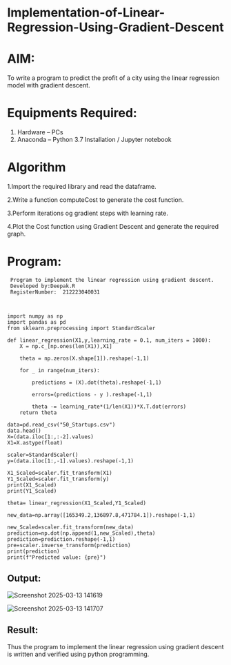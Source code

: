 # Implementation-of-Linear-Regression-Using-Gradient-Descent

# AIM:
To write a program to predict the profit of a city using the linear regression model with gradient descent.

# Equipments Required:
1. Hardware – PCs
2. Anaconda – Python 3.7 Installation / Jupyter notebook

# Algorithm
1.Import the required library and read the dataframe.

2.Write a function computeCost to generate the cost function.

3.Perform iterations og gradient steps with learning rate.

4.Plot the Cost function using Gradient Descent and generate the required graph.

# Program:
```
 Program to implement the linear regression using gradient descent.
 Developed by:Deepak.R
 RegisterNumber:  212223040031



import numpy as np
import pandas as pd
from sklearn.preprocessing import StandardScaler

def linear_regression(X1,y,learning_rate = 0.1, num_iters = 1000):
    X = np.c_[np.ones(len(X1)),X1]
    
    theta = np.zeros(X.shape[1]).reshape(-1,1)
    
    for _ in range(num_iters):
        
        predictions = (X).dot(theta).reshape(-1,1)
        
        errors=(predictions - y ).reshape(-1,1)
        
        theta -= learning_rate*(1/len(X1))*X.T.dot(errors)
    return theta

data=pd.read_csv("50_Startups.csv")
data.head()
X=(data.iloc[1:,:-2].values)
X1=X.astype(float)

scaler=StandardScaler()
y=(data.iloc[1:,-1].values).reshape(-1,1)

X1_Scaled=scaler.fit_transform(X1)
Y1_Scaled=scaler.fit_transform(y)
print(X1_Scaled)
print(Y1_Scaled)

theta= linear_regression(X1_Scaled,Y1_Scaled)

new_data=np.array([165349.2,136897.8,471784.1]).reshape(-1,1)

new_Scaled=scaler.fit_transform(new_data)
prediction=np.dot(np.append(1,new_Scaled),theta)
prediction=prediction.reshape(-1,1)
pre=scaler.inverse_transform(prediction)
print(prediction)
print(f"Predicted value: {pre}")
```

## Output:
![Screenshot 2025-03-13 141619](https://github.com/user-attachments/assets/cbbff262-6f65-4803-a85b-bebb28fc0779)

![Screenshot 2025-03-13 141707](https://github.com/user-attachments/assets/8319838a-89f5-42e5-a738-11c6cc62919b)


## Result:
Thus the program to implement the linear regression using gradient descent is written and verified using python programming.
